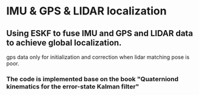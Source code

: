 # IMU & GPS & LIDAR localization

## Using ESKF to fuse IMU and GPS and LIDAR data to achieve global localization.

gps data only for initialization and correction when lidar matching pose is poor.

### The code is implemented base on the book "Quaterniond kinematics for the error-state Kalman filter"

